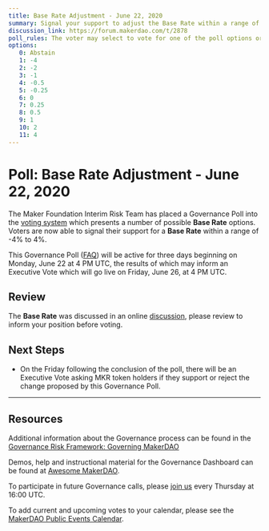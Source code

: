 ```yaml
---
title: Base Rate Adjustment - June 22, 2020
summary: Signal your support to adjust the Base Rate within a range of -4% to 4%
discussion_link: https://forum.makerdao.com/t/2878
poll_rules: The voter may select to vote for one of the poll options or they may elect to abstain from the poll entirely
options:
   0: Abstain
   1: -4
   2: -2
   3: -1
   4: -0.5
   5: -0.25
   6: 0
   7: 0.25
   8: 0.5
   9: 1
   10: 2
   11: 4
---
```

# Poll: Base Rate Adjustment - June 22, 2020

The Maker Foundation Interim Risk Team has placed a Governance Poll into the [voting system](https://vote.makerdao.com/polling) which presents a number of possible **Base Rate** options. Voters are now able to signal their support for a **Base Rate** within a range of -4% to 4%.

This Governance Poll ([FAQ](https://community-development.makerdao.com/makerdao-mcd-faqs/faqs#governance)) will be active for three days beginning on Monday, June 22 at 4 PM UTC, the results of which may inform an Executive Vote which will go live on Friday, June 26, at 4 PM UTC.

## Review

The **Base Rate** was discussed in an online [discussion](https://forum.makerdao.com/t/2380), please review to inform your position before voting.

## Next Steps

* On the Friday following the conclusion of the poll, there will be an Executive Vote asking MKR token holders if they support or reject the change proposed by this Governance Poll.

---

## Resources

Additional information about the Governance process can be found in the [Governance Risk Framework: Governing MakerDAO](https://community-development.makerdao.com/governance/governance-risk-framework)

Demos, help and instructional material for the Governance Dashboard can be found at [Awesome MakerDAO](https://awesome.makerdao.com/#voting).

To participate in future Governance calls, please [join us](https://community-development.makerdao.com/governance/governance-and-risk-meetings) every Thursday at 16:00 UTC.

To add current and upcoming votes to your calendar, please see the [MakerDAO Public Events Calendar](https://calendar.google.com/calendar/embed?src=makerdao.com_3efhm2ghipksegl009ktniomdk%40group.calendar.google.com&ctz=America%2FLos_Angeles).
